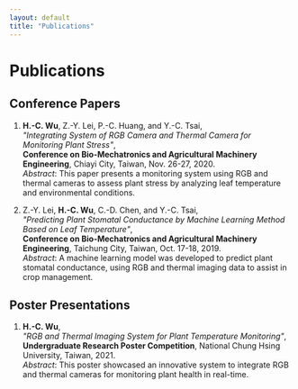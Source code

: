 ```yaml
---
layout: default
title: "Publications"
---
```


# Publications

## Conference Papers

1. **H.-C. Wu**, Z.-Y. Lei, P.-C. Huang, and Y.-C. Tsai,  
   *"Integrating System of RGB Camera and Thermal Camera for Monitoring Plant Stress"*,  
   **Conference on Bio-Mechatronics and Agricultural Machinery Engineering**, Chiayi City, Taiwan, Nov. 26-27, 2020.  
   *Abstract*: This paper presents a monitoring system using RGB and thermal cameras to assess plant stress by analyzing leaf temperature and environmental conditions.

2. Z.-Y. Lei, **H.-C. Wu**, C.-D. Chen, and Y.-C. Tsai,  
   *"Predicting Plant Stomatal Conductance by Machine Learning Method Based on Leaf Temperature"*,  
   **Conference on Bio-Mechatronics and Agricultural Machinery Engineering**, Taichung City, Taiwan, Oct. 17-18, 2019.  
   *Abstract*: A machine learning model was developed to predict plant stomatal conductance, using RGB and thermal imaging data to assist in crop management.

## Poster Presentations

1. **H.-C. Wu**,  
   *"RGB and Thermal Imaging System for Plant Temperature Monitoring"*,  
   **Undergraduate Research Poster Competition**, National Chung Hsing University, Taiwan, 2021.  
   *Abstract*: This poster showcased an innovative system to integrate RGB and thermal cameras for monitoring plant health in real-time.
